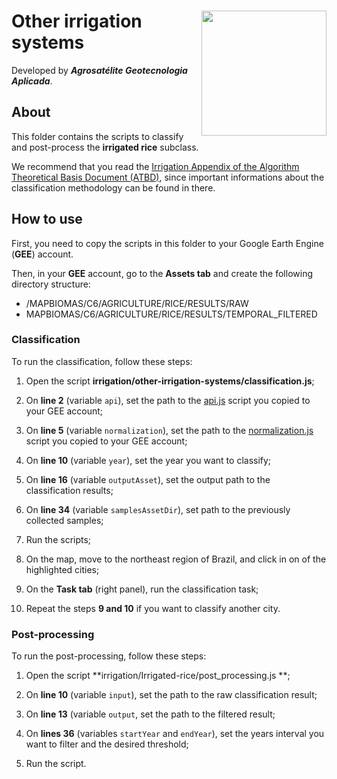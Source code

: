 <div>
    <img src='https://agrosatelite.com.br/wp-content/uploads/2019/02/logo_horizontal_negativo.png' height='auto' width='200' align='right'>
    <h1>Other irrigation systems</h1>
</div>

Developed by ***Agrosatélite Geotecnologia Aplicada***.

## About

This folder contains the scripts to classify and post-process the **irrigated rice** subclass.

We recommend that you read the [Irrigation Appendix of the Algorithm Theoretical Basis Document (ATBD)](https://mapbiomas.org/download-dos-atbds), since important informations about the classification methodology can be found in there.

## How to use

First, you need to copy the scripts in this folder to your Google Earth Engine (**GEE**) account.

Then, in your **GEE** account, go to the **Assets tab** and create the following directory structure:

 - /MAPBIOMAS/C6/AGRICULTURE/RICE/RESULTS/RAW
 - MAPBIOMAS/C6/AGRICULTURE/RICE/RESULTS/TEMPORAL_FILTERED


### Classification

To run the classification, follow these steps:

1. Open the script **irrigation/other-irrigation-systems/classification.js**;

2. On **line 2** (variable `api`), set the path to the [api.js](../utils/api.js) script you copied to your GEE account;

3. On **line 5** (variable `normalization`), set the path to the [normalization.js](../utils/normalization.js) script you copied to your GEE account;

5. On **line 10** (variable `year`), set the year you want to classify;

6. On **line 16** (variable `outputAsset`), set the output path to the classification results;

7. On **line 34** (variable `samplesAssetDir`), set path to the previously collected samples;

8. Run the scripts;

9. On the map, move to the northeast region of Brazil, and click in on of the highlighted cities;

10. On the **Task tab** (right panel), run the classification task;

11. Repeat the steps **9 and 10** if you want to classify another city.

### Post-processing

To run the post-processing, follow these steps:

1. Open the script **irrigation/Irrigated-rice/post_processing.js **;

2. On **line 10** (variable `input`), set the path to the raw classification result;

3. On **line 13** (variable `output`, set the path to the filtered result;

4. On **lines 36** (variables `startYear` and `endYear`), set the years interval you want to filter and the desired threshold;

5. Run the script.

